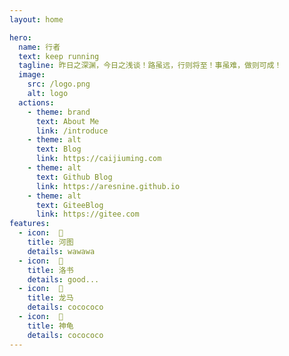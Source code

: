 ```yaml
---
layout: home

hero:
  name: 行者
  text: keep running
  tagline: 昨日之深渊，今日之浅谈！路虽远，行则将至！事虽难，做则可成！
  image:
    src: /logo.png
    alt: logo
  actions:
    - theme: brand
      text: About Me
      link: /introduce
    - theme: alt
      text: Blog
      link: https://caijiuming.com
    - theme: alt
      text: Github Blog
      link: https://aresnine.github.io
    - theme: alt
      text: GiteeBlog
      link: https://gitee.com
features:
  - icon:  🥇
    title: 河图
    details: wawawa
  - icon:  🥈
    title: 洛书
    details: good...
  - icon:  🥉
    title: 龙马
    details: cocococo
  - icon:  🏅
    title: 神龟
    details: cocococo
---
```



